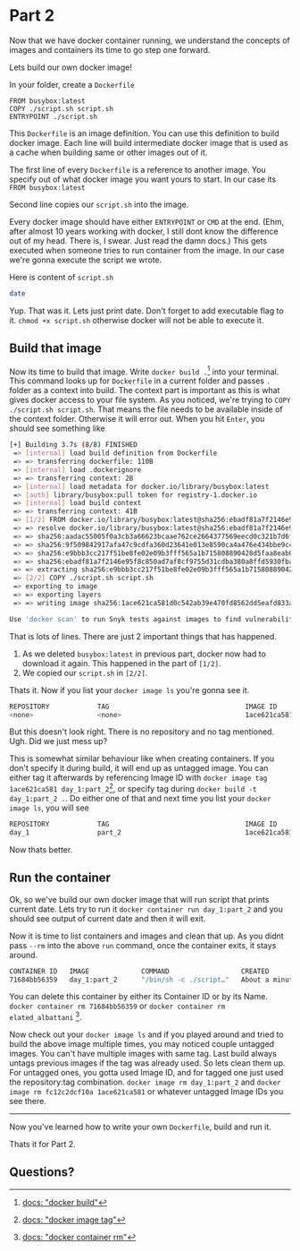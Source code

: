 # Part 2

Now that we have docker container running, we understand the concepts of images and containers its time to go step one forward.

Lets build our own docker image!

In your folder, create a `Dockerfile`

```
FROM busybox:latest
COPY ./script.sh script.sh
ENTRYPOINT ./script.sh
```

This `Dockerfile` is an image definition. You can use this definition to build docker image. Each line will build intermediate docker image that is used as a cache when building same or other images out of it.

The first line of every `Dockerfile` is a reference to another image. You specify out of what docker image you want yours to start. In our case its `FROM busybox:latest`

Second line copies our `script.sh` into the image.

Every docker image should have either `ENTRYPOINT` or `CMD` at the end. (Ehm, after almost 10 years working with docker, I still dont know the difference out of my head. There is, I swear. Just read the damn docs.) This gets executed when someone tries to run container from the image. In our case we're gonna execute the script we wrote.

Here is content of `script.sh`

```sh
date
```

Yup. That was it. Lets just print date. Don't forget to add executable flag to it. `chmod +x script.sh` otherwise docker will not be able to execute it.

## Build that image
Now its time to build that image. Write `docker build .`[^1] into your terminal. This command looks up for `Dockerfile` in a current folder and passes `.` folder as a context into build. The context part is important as this is what gives docker access to your file system. As you noticed, we're trying to `COPY ./script.sh script.sh`. That means the file needs to be available inside of the context folder.  Otherwise it will error out. When you hit `Enter`, you should see something like

```sh
[+] Building 3.7s (8/8) FINISHED
 => [internal] load build definition from Dockerfile                                                                                         0.0s
 => => transferring dockerfile: 110B                                                                                                         0.0s
 => [internal] load .dockerignore                                                                                                            0.0s
 => => transferring context: 2B                                                                                                              0.0s
 => [internal] load metadata for docker.io/library/busybox:latest                                                                            3.2s
 => [auth] library/busybox:pull token for registry-1.docker.io                                                                               0.0s
 => [internal] load build context                                                                                                            0.0s
 => => transferring context: 41B                                                                                                             0.0s
 => [1/2] FROM docker.io/library/busybox:latest@sha256:ebadf81a7f2146e95f8c850ad7af8cf9755d31cdba380a8ffd5930fba5996095                      0.4s
 => => resolve docker.io/library/busybox:latest@sha256:ebadf81a7f2146e95f8c850ad7af8cf9755d31cdba380a8ffd5930fba5996095                      0.0s
 => => sha256:aadac55005f0a3cb3a66623bcaae762ce2664377569eecd0c321b7d6fa4f60e9 527B / 527B                                                   0.0s
 => => sha256:9f509842917afa47c9cdfa360d23641e013e8590ca4a476e434bbe9c4fda41be 1.47kB / 1.47kB                                               0.0s
 => => sha256:e9bbb3cc217f51be8fe02e09b3fff565a1b715808890428d5faa8eab084af5f5 828.41kB / 828.41kB                                           0.3s
 => => sha256:ebadf81a7f2146e95f8c850ad7af8cf9755d31cdba380a8ffd5930fba5996095 2.29kB / 2.29kB                                               0.0s
 => => extracting sha256:e9bbb3cc217f51be8fe02e09b3fff565a1b715808890428d5faa8eab084af5f5                                                    0.1s
 => [2/2] COPY ./script.sh script.sh                                                                                                         0.0s
 => exporting to image                                                                                                                       0.0s
 => => exporting layers                                                                                                                      0.0s
 => => writing image sha256:1ace621ca581d0c542ab39e470fd8562dd5eafd833a4e7379027d62b2205e7c6                                                 0.0s

Use 'docker scan' to run Snyk tests against images to find vulnerabilities and learn how to fix them
```

That is lots of lines. There are just 2 important things that has happened.
1. As we deleted `busybox:latest` in previous part, docker now had to download it again. This happened in the part of `[1/2]`.
2. We copied our `script.sh` in `[2/2]`.

Thats it. Now if you list your `docker image ls` you're gonna see it.

```sh
REPOSITORY            TAG                                  IMAGE ID       CREATED         SIZE
<none>                <none>                               1ace621ca581   2 minutes ago   1.41MB
```

But this doesn't look right. There is no repository and no tag mentioned. Ugh. Did we just mess up?

This is somewhat similar behaviour like when creating containers. If you don't specify it during build, it will end up as untagged image. You can either tag it afterwards by referencing Image ID with `docker image tag 1ace621ca581 day_1:part_2`[^2], or specify tag during `docker build -t day_1:part_2 .`. Do either one of that and next time you list your `docker image ls`, you will see

```sh
REPOSITORY            TAG                                  IMAGE ID       CREATED         SIZE
day_1                 part_2                               1ace621ca581   5 minutes ago   1.41MB
```

Now thats better.

## Run the container
Ok, so we've build our own docker image that will run script that prints current date. Lets try to run it `docker container run day_1:part_2` and you should see output of current date and then it will exit.

Now it is time to list containers and images and clean that up. As you didnt pass `--rm` into the above `run` command, once the container exits, it stays around.

```sh
CONTAINER ID   IMAGE             COMMAND                  CREATED              STATUS                          PORTS        NAMES
71684bb56359   day_1:part_2      "/bin/sh -c ./script…"   About a minute ago   Exited (0) About a minute ago                elated_albattani
```

You can delete this container by either its Container ID or by its Name. `docker container rm 71684bb56359` or `docker container rm elated_albattani` [^3].

Now check out your `docker image ls` and if you played around and tried to build the above image multiple times, you may noticed couple untagged images. You can't have multiple images with same tag. Last build always untags previous images if the tag was already used. So lets clean them up. For untagged ones, you gotta used Image ID, and for tagged one just used the repository:tag combination. `docker image rm day_1:part_2` and `docker image rm fc12c2dcf10a 1ace621ca581` or whatever untagged Image IDs you see there.

---
Now you've learned how to write your own `Dockerfile`, build and run it.

Thats it for Part 2.

## Questions?

[^1]: [docs: "docker build"](https://docs.docker.com/engine/reference/commandline/build/)
[^2]: [docs: "docker image tag"](https://docs.docker.com/engine/reference/commandline/image_tag/)
[^3]: [docs: "docker container rm"](https://docs.docker.com/engine/reference/commandline/container_rm/)
